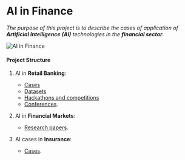 
# AI in Finance

_The purpose of this project is to describe the cases of application of __Artificial Intelligence (AI)__ 
technologies in the __financial sector__._

![AI in Finance](https://static.0xcode.in/images/ai-in-finance.png)

#### Project Structure

1. AI in __Retail Banking__:
    - [Cases](retail-banking-cases.md)
    - [Datasets](datasets.md)
    - [Hackathons and competitions](hackathons.md)
    - [Conferences](conferences.md).
    
2. AI in __Financial Markets__:
    - [Research papers](https://github.com/codez0mb1e/deep-trading/blob/master/research-papers.md).
    
3. AI cases in __Insurance__:
    - [Cases](insurance-cases.md).

